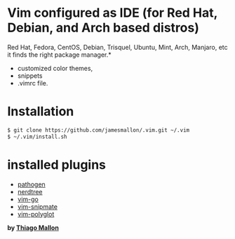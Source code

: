 # Vim configured as IDE (for Red Hat, Debian, and Arch based distros)
Red Hat, Fedora, CentOS, Debian, Trisquel, Ubuntu, Mint, Arch, Manjaro, etc it finds the right package manager.*

- customized color themes,                                                                                          
- snippets                                                                                                          
- .vimrc file.                                                                                                      
                                                                                                                    
# Installation                                                                                                      
                                                                                                                    
```sh                                                                                                               
$ git clone https://github.com/jamesmallon/.vim.git ~/.vim                           
$ ~/.vim/install.sh                                                                                                 
```                                                                                                                 
                                                                                                                    
# installed plugins                                                                                                 
- [pathogen]                                                                                                        
- [nerdtree]                                                                                                        
- [vim-go]                                                                                                          
- [vim-snipmate]                                                                                                    
- [vim-polyglot]                                                                                                    
                                                                                                                    
                                                                                                                    
**by [Thiago Mallon]**                                                                                              
                                                                                                                    
[Thiago Mallon]: <https://www.linkedin.com/in/thiago-mallon/>                        
[pathogen]: <https://github.com/tpope/vim-pathogen>                                                                 
[vim-go]: <https://github.com/fatih/vim-go.git>                                                                     
[nerdtree]: <https://github.com/scrooloose/nerdtree.git>                             
[vim-polyglot]: <https://github.com/sheerun/vim-polyglot>                            
[vim-snipmate]: <https://github.com/garbas/vim-snipmate.git> 
